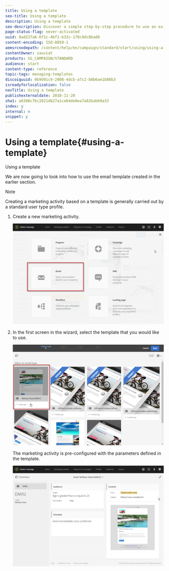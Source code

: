```yaml
---
title: Using a template
seo-title: Using a template
description: Using a template
seo-description: Discover a simple step-by-step procedure to use an existing template.
page-status-flag: never-activated
uuid: 8ad237a6-6f1c-4bf1-b32c-178c9dc8bad8
content-encoding: ISO-8859-1
aemsrcnodepath: /content/help/en/campaign/standard/start/using/using-a-template
contentOwner: sauviat
products: SG_CAMPAIGN/STANDARD
audience: start
content-type: reference
topic-tags: managing-templates
discoiquuid: 0b9d91c9-2008-4dcb-a7c2-b8b6ae1b86b3
isreadyforlocalization: false
navTitle: Using a template
publishexternaldate: 2018-11-20
sha1: a6388c7bc2821db27a1ce64de0ea7a82babb9a33
index: y
internal: n
snippet: y
---
```


# Using a template{#using-a-template}

Using a template

We are now going to look into how to use the email template created in the earlier section.

>[!NOTE]
>
>Creating a marketing activity based on a template is generally carried out by a standard user type profile.

1. Create a new marketing activity.

   ![](assets/template_5.png)

1. In the first screen in the wizard, select the template that you would like to use.

   ![](assets/template_6.png)

   The marketing activity is pre-configured with the parameters defined in the template.

   ![](assets/template_7.png)

